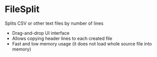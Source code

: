 # FileSplit
Splits CSV or other text files by number of lines

* Drag-and-drop UI interface
* Allows copying header lines to each created file
* Fast and low memory usage (it does not load whole source file into memory)

